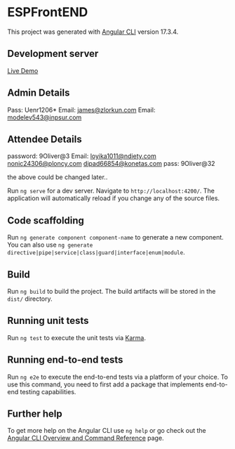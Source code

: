 # ESPFrontEND

This project was generated with [Angular CLI](https://github.com/angular/angular-cli) version 17.3.4.

## Development server

[Live Demo](https://esp.amalitech-dev.net/login)

Admin Details
------
Pass: Uenr1206*
Email: james@zlorkun.com
Email: modelev543@inpsur.com

Attendee Details
-----------
password: 9Oliver@3
Email: loyika1011@ndiety.com
nonic24306@ploncy.com
dipad66854@konetas.com
pass: 9Oliver@32

the above could be changed later..

Run `ng serve` for a dev server. Navigate to `http://localhost:4200/`. The application will automatically reload if you change any of the source files.

## Code scaffolding

Run `ng generate component component-name` to generate a new component. You can also use `ng generate directive|pipe|service|class|guard|interface|enum|module`.

## Build

Run `ng build` to build the project. The build artifacts will be stored in the `dist/` directory.

## Running unit tests

Run `ng test` to execute the unit tests via [Karma](https://karma-runner.github.io).

## Running end-to-end tests

Run `ng e2e` to execute the end-to-end tests via a platform of your choice. To use this command, you need to first add a package that implements end-to-end testing capabilities.

## Further help

To get more help on the Angular CLI use `ng help` or go check out the [Angular CLI Overview and Command Reference](https://angular.io/cli) page.
